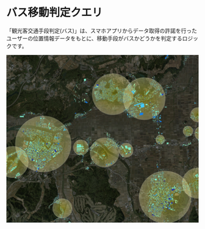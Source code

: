 # バス移動判定クエリ

「観光客交通手段判定(バス)」は、スマホアプリからデータ取得の許諾を行ったユーザーの位置情報データをもとに、移動手段がバスかどうかを判定するロジックです。

![](resources/index1.png)